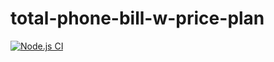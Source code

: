 # total-phone-bill-w-price-plan

[![Node.js CI](https://github.com/Yonela-Johannes/total-phone-bill-w-price-plan/actions/workflows/heroku-pull-request.yml/badge.svg)](https://github.com/Yonela-Johannes/total-phone-bill-w-price-plan/actions/workflows/heroku-pull-request.yml)

